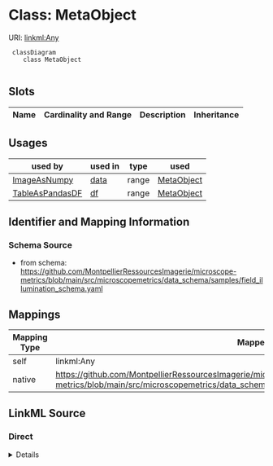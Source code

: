 # Class: MetaObject



URI: [linkml:Any](https://w3id.org/linkml/Any)




```mermaid
 classDiagram
    class MetaObject
      
```




<!-- no inheritance hierarchy -->


## Slots

| Name | Cardinality and Range | Description | Inheritance |
| ---  | --- | --- | --- |





## Usages

| used by | used in | type | used |
| ---  | --- | --- | --- |
| [ImageAsNumpy](ImageAsNumpy.md) | [data](data.md) | range | [MetaObject](MetaObject.md) |
| [TableAsPandasDF](TableAsPandasDF.md) | [df](df.md) | range | [MetaObject](MetaObject.md) |






## Identifier and Mapping Information







### Schema Source


* from schema: https://github.com/MontpellierRessourcesImagerie/microscope-metrics/blob/main/src/microscopemetrics/data_schema/samples/field_illumination_schema.yaml





## Mappings

| Mapping Type | Mapped Value |
| ---  | ---  |
| self | linkml:Any |
| native | https://github.com/MontpellierRessourcesImagerie/microscope-metrics/blob/main/src/microscopemetrics/data_schema/samples/field_illumination_schema.yaml/:MetaObject |





## LinkML Source

<!-- TODO: investigate https://stackoverflow.com/questions/37606292/how-to-create-tabbed-code-blocks-in-mkdocs-or-sphinx -->

### Direct

<details>
```yaml
name: MetaObject
from_schema: https://github.com/MontpellierRessourcesImagerie/microscope-metrics/blob/main/src/microscopemetrics/data_schema/samples/field_illumination_schema.yaml
class_uri: linkml:Any

```
</details>

### Induced

<details>
```yaml
name: MetaObject
from_schema: https://github.com/MontpellierRessourcesImagerie/microscope-metrics/blob/main/src/microscopemetrics/data_schema/samples/field_illumination_schema.yaml
class_uri: linkml:Any

```
</details>